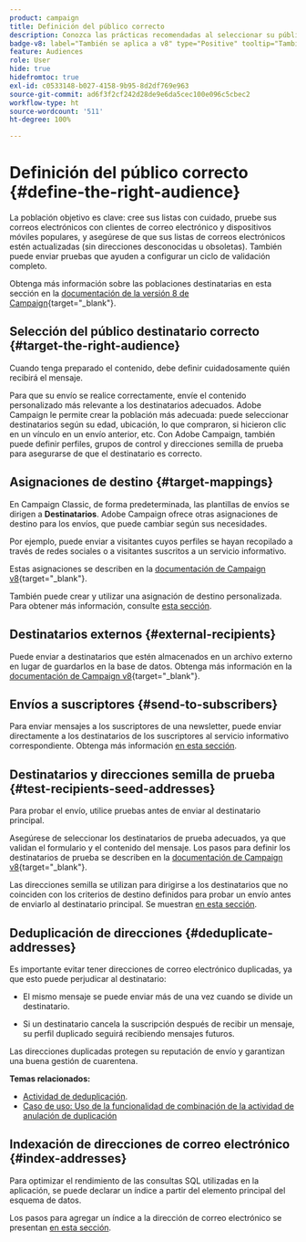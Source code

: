 ```yaml
---
product: campaign
title: Definición del público correcto
description: Conozca las prácticas recomendadas al seleccionar su público
badge-v8: label="También se aplica a v8" type="Positive" tooltip="También se aplica a Campaign v8"
feature: Audiences
role: User
hide: true
hidefromtoc: true
exl-id: c0533148-b027-4158-9b95-8d2df769e963
source-git-commit: ad6f3f2cf242d28de9e6da5cec100e096c5cbec2
workflow-type: ht
source-wordcount: '511'
ht-degree: 100%

---
```


# Definición del público correcto {#define-the-right-audience}

La población objetivo es clave: cree sus listas con cuidado, pruebe sus correos electrónicos con clientes de correo electrónico y dispositivos móviles populares, y asegúrese de que sus listas de correos electrónicos estén actualizadas (sin direcciones desconocidas u obsoletas). También puede enviar pruebas que ayuden a configurar un ciclo de validación completo.

Obtenga más información sobre las poblaciones destinatarias en esta sección en la [documentación de la versión 8 de Campaign](https://experienceleague.adobe.com/docs/campaign/campaign-v8/send/create-message.html?lang=es){target="_blank"}.

## Selección del público destinatario correcto {#target-the-right-audience}

Cuando tenga preparado el contenido, debe definir cuidadosamente quién recibirá el mensaje.

Para que su envío se realice correctamente, envíe el contenido personalizado más relevante a los destinatarios adecuados. Adobe Campaign le permite crear la población más adecuada: puede seleccionar destinatarios según su edad, ubicación, lo que compraron, si hicieron clic en un vínculo en un envío anterior, etc. Con Adobe Campaign, también puede definir perfiles, grupos de control y direcciones semilla de prueba para asegurarse de que el destinatario es correcto.

## Asignaciones de destino {#target-mappings}

En Campaign Classic, de forma predeterminada, las plantillas de envíos se dirigen a **Destinatarios**. Adobe Campaign ofrece otras asignaciones de destino para los envíos, que puede cambiar según sus necesidades.

Por ejemplo, puede enviar a visitantes cuyos perfiles se hayan recopilado a través de redes sociales o a visitantes suscritos a un servicio informativo.

Estas asignaciones se describen en la [documentación de Campaign v8](https://experienceleague.adobe.com/docs/campaign/campaign-v8/audience/add-profiles/target-mappings.html?lang=es){target="_blank"}.

También puede crear y utilizar una asignación de destino personalizada. Para obtener más información, consulte [esta sección](../../configuration/using/target-mapping.md).

## Destinatarios externos {#external-recipients}

Puede enviar a destinatarios que estén almacenados en un archivo externo en lugar de guardarlos en la base de datos. Obtenga más información en la [documentación de Campaign v8](https://experienceleague.adobe.com/docs/campaign/campaign-v8/send/create-message.html?lang=es#selecting-external-recipients){target="_blank"}.

## Envíos a suscriptores {#send-to-subscribers}

Para enviar mensajes a los suscriptores de una newsletter, puede enviar directamente a los destinatarios de los suscriptores al servicio informativo correspondiente. Obtenga más información [en esta sección](managing-subscriptions.md#delivering-to-the-subscribers-of-a-service).


## Destinatarios y direcciones semilla de prueba {#test-recipients-seed-addresses}

Para probar el envío, utilice pruebas antes de enviar al destinatario principal.

Asegúrese de seleccionar los destinatarios de prueba adecuados, ya que validan el formulario y el contenido del mensaje. Los pasos para definir los destinatarios de prueba se describen en la [documentación de Campaign v8](https://experienceleague.adobe.com/docs/campaign/campaign-v8/send/create-message.html?lang=es#select-the-proof-target){target="_blank"}.

Las direcciones semilla se utilizan para dirigirse a los destinatarios que no coinciden con los criterios de destino definidos para probar un envío antes de enviarlo al destinatario principal. Se muestran [en esta sección](about-seed-addresses.md).

## Deduplicación de direcciones {#deduplicate-addresses}

Es importante evitar tener direcciones de correo electrónico duplicadas, ya que esto puede perjudicar al destinatario:

* El mismo mensaje se puede enviar más de una vez cuando se divide un destinatario.

* Si un destinatario cancela la suscripción después de recibir un mensaje, su perfil duplicado seguirá recibiendo mensajes futuros.

Las direcciones duplicadas protegen su reputación de envío y garantizan una buena gestión de cuarentena.

**Temas relacionados:**

* [Actividad de deduplicación](../../workflow/using/deduplication.md).
* [Caso de uso: Uso de la funcionalidad de combinación de la actividad de anulación de duplicación](../../workflow/using/deduplication-merge.md)

## Indexación de direcciones de correo electrónico {#index-addresses}

Para optimizar el rendimiento de las consultas SQL utilizadas en la aplicación, se puede declarar un índice a partir del elemento principal del esquema de datos.

Los pasos para agregar un índice a la dirección de correo electrónico se presentan [en esta sección](../../configuration/using/database-mapping.md#indexed-fields).
